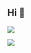 ## Hi 👋

<p align=left>  
  <img src="https://count.getloli.com/get/@ligdy7?theme=rule34">
</p> 

<!-- github statistics -->

![](https://github-readme-stats.vercel.app/api?username=ligdy7&show_icons=true)
